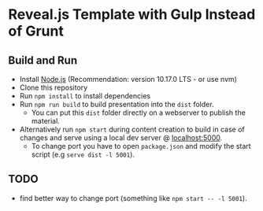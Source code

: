 # Reveal.js Template with Gulp Instead of Grunt

## Build and Run

- Install [Node.js](https://nodejs.org/en/) (Recommendation: version 10.17.0 LTS - or use nvm)
- Clone this repository
- Run `npm install` to install dependencies
- Run `npm run build` to build presentation into the `dist` folder.
  - You can put this `dist` folder directly on a webserver to publish the material.
- Alternatively run `npm start` during content creation to build in case of changes and serve using a local dev server @ [localhost:5000](http://localhost:5000).
  - To change port you have to open `package.json` and modify  the start script (e.g `serve dist -l 5001`).

## TODO

- find better way to change port (something like `npm start -- -l 5001`).
